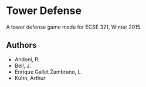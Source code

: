 # Tower Defense

A tower defense game made for ECSE 321, Winter 2015

## Authors
* Andoni, R.
* Bell, J.
* Enrique Gallet Zambrano, L.
* Kuhn, Arthur
